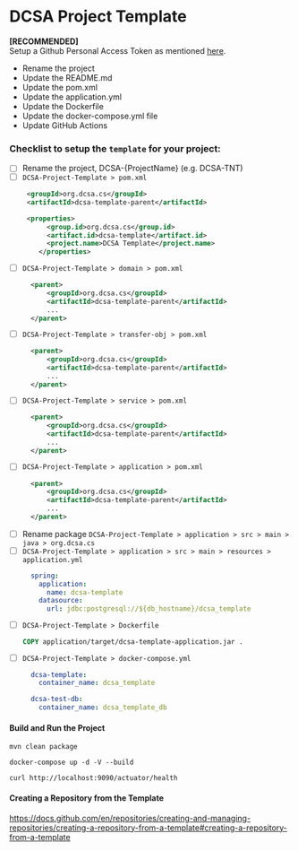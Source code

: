 # DCSA Project Template

**[RECOMMENDED]** <br>
Setup a Github Personal Access Token as mentioned [here](https://github.com/dcsaorg/DCSA-Core/blob/master/README.md#how-to-use-dcsa-core-packages).

- Rename the project
- Update the README.md
- Update the pom.xml
- Update the application.yml
- Update the Dockerfile
- Update the docker-compose.yml file
- Update GitHub Actions

### Checklist to setup the `template` for your project:
- [ ] Rename the project, DCSA-{ProjectName} (e.g. DCSA-TNT)
- [ ] `DCSA-Project-Template > pom.xml`
  ```xml
   <groupId>org.dcsa.cs</groupId>
   <artifactId>dcsa-template-parent</artifactId>

   <properties>
        <group.id>org.dcsa.cs</group.id>
        <artifact.id>dcsa-template</artifact.id>
        <project.name>DCSA Template</project.name>
	  </properties>
  ```
- [ ] `DCSA-Project-Template > domain > pom.xml`
  ```xml
    <parent>
        <groupId>org.dcsa.cs</groupId>
        <artifactId>dcsa-template-parent</artifactId>
        ...
    </parent>
  ```
- [ ] `DCSA-Project-Template > transfer-obj > pom.xml`
  ```xml
    <parent>
        <groupId>org.dcsa.cs</groupId>
        <artifactId>dcsa-template-parent</artifactId>
        ...
    </parent>
  ```
- [ ] `DCSA-Project-Template > service > pom.xml`
  ```xml
    <parent>
        <groupId>org.dcsa.cs</groupId>
        <artifactId>dcsa-template-parent</artifactId>
        ...
    </parent>
  ```
- [ ] `DCSA-Project-Template > application > pom.xml`
  ```xml
    <parent>
        <groupId>org.dcsa.cs</groupId>
        <artifactId>dcsa-template-parent</artifactId>
        ...
    </parent>
  ```
- [ ] Rename package `DCSA-Project-Template > application > src > main > java > org.dcsa.cs`
- [ ] `DCSA-Project-Template > application > src > main > resources > application.yml`
  ```yaml
    spring:
      application:
        name: dcsa-template
      datasource:
        url: jdbc:postgresql://${db_hostname}/dcsa_template
  ```
- [ ] `DCSA-Project-Template > Dockerfile`
  ```dockerfile
  COPY application/target/dcsa-template-application.jar .
  ```
- [ ] `DCSA-Project-Template > docker-compose.yml`
  ```yaml
    dcsa-template:
      container_name: dcsa_template

    dcsa-test-db:
      container_name: dcsa_template_db
  ```

#### Build and Run the Project
```shell
mvn clean package

docker-compose up -d -V --build

curl http://localhost:9090/actuator/health
```

#### Creating a Repository from the Template
https://docs.github.com/en/repositories/creating-and-managing-repositories/creating-a-repository-from-a-template#creating-a-repository-from-a-template
